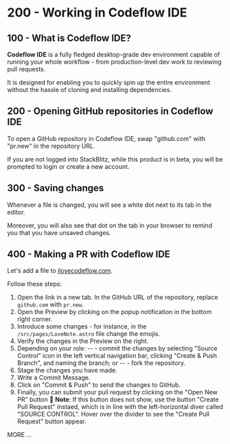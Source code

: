 # 200 - Working in Codeflow IDE

## 100 - What is Codeflow IDE?

**Codeflow IDE** is a fully fledged desktop-grade dev environment capable of running your whole workflow - from production-level dev work to reviewing pull requests.

It is designed for enabling you to quickly spin up the entire environment without the hassle of cloning and installing dependencies.

## 200 - Opening GitHub repositories in Codeflow IDE
To open a GitHub repository in Codeflow IDE, swap "github.com" with "pr.new" in the repository URL.

If you are not logged into StackBlitz, while this product is in beta, you will be prompted to login or create a new account.

## 300 - Saving changes
Whenever a file is changed, you will see a white dot next to its tab in the editor.

Moreover, you will also see that dot on the tab in your browser to remind you that you have unsaved changes.

## 400 - Making a PR with Codeflow IDE
Let's add a file to [ilovecodeflow.com](https://github.com/stackblitz/ilovecodeflow.com).

Follow these steps:

1. Open the link in a new tab. In the GitHub URL of the repository, replace ```github.com``` with ```pr.new```.
2. Open the Preview by clicking on the popup notification in the bottom right corner.
3. Introduce some changes - for instance, in the ```/src/pages/LoveNote.astro``` file change the emojis.
4. Verify the changes in the Preview on the right.
5. Depending on your role:
-- - commit the changes by selecting "Source Control" icon in the left vertical navigation bar, clicking "Create & Push Branch", and naming the branch; or
-- - fork the repository.
6. Stage the changes you have made.
7. Write a Commit Message.
8. Click on "Commit & Push" to send the changes to GitHub.
9. Finally, you can submit your pull request by clicking on the "Open New PR" button 🥳 **Note**: If this button does not show, use the button "Create Pull Request" instaed, which is in line with the left-horizontal diver called "SOURCE CONTROL". Hover over the divider to see the "Create Pull Request" button appear.



MORE ...
